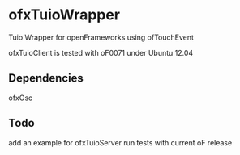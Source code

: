 ofxTuioWrapper
==============

Tuio Wrapper for openFrameworks using ofTouchEvent

ofxTuioClient is tested with oF0071 under Ubuntu 12.04

Dependencies
------------
ofxOsc

Todo
----
add an example for ofxTuioServer
run tests with current oF release

